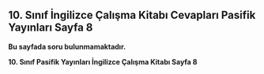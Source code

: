 ## 10. Sınıf İngilizce Çalışma Kitabı Cevapları Pasifik Yayınları Sayfa 8

**Bu sayfada soru bulunmamaktadır.**

**10. Sınıf Pasifik Yayınları İngilizce Çalışma Kitabı Sayfa 8**